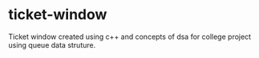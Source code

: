 # ticket-window
Ticket window created using c++ and concepts of dsa for college project using queue data struture.
